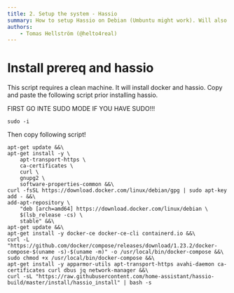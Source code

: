 ```yaml
---
title: 2. Setup the system - Hassio
summary: How to setup Hassio on Debian (Umbuntu might work). Will also setup docker-compse
authors:
    - Tomas Hellström (@helto4real)
---
```

# Install prereq and hassio
This script requires a clean machine. It will install docker and hassio.
Copy and paste the following script prior installing hassio.

FIRST GO INTE SUDO MODE IF YOU HAVE SUDO!!!

```
sudo -i
```
Then copy following script!

```
apt-get update &&\
apt-get install -y \
    apt-transport-https \
    ca-certificates \
    curl \
    gnupg2 \
    software-properties-common &&\
curl -fsSL https://download.docker.com/linux/debian/gpg | sudo apt-key add - &&\
add-apt-repository \
    "deb [arch=amd64] https://download.docker.com/linux/debian \
    $(lsb_release -cs) \
    stable" &&\
apt-get update &&\
apt-get install -y docker-ce docker-ce-cli containerd.io &&\
curl -L "https://github.com/docker/compose/releases/download/1.23.2/docker-compose-$(uname -s)-$(uname -m)" -o /usr/local/bin/docker-compose &&\
sudo chmod +x /usr/local/bin/docker-compose &&\
apt-get install -y apparmor-utils apt-transport-https avahi-daemon ca-certificates curl dbus jq network-manager &&\
curl -sL "https://raw.githubusercontent.com/home-assistant/hassio-build/master/install/hassio_install" | bash -s

```